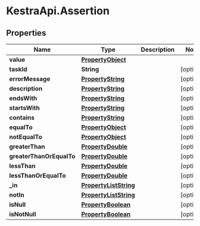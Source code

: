 # KestraApi.Assertion

## Properties

Name | Type | Description | Notes
------------ | ------------- | ------------- | -------------
**value** | [**PropertyObject**](PropertyObject.md) |  | 
**taskId** | **String** |  | [optional] 
**errorMessage** | [**PropertyString**](PropertyString.md) |  | [optional] 
**description** | [**PropertyString**](PropertyString.md) |  | [optional] 
**endsWith** | [**PropertyString**](PropertyString.md) |  | [optional] 
**startsWith** | [**PropertyString**](PropertyString.md) |  | [optional] 
**contains** | [**PropertyString**](PropertyString.md) |  | [optional] 
**equalTo** | [**PropertyObject**](PropertyObject.md) |  | [optional] 
**notEqualTo** | [**PropertyObject**](PropertyObject.md) |  | [optional] 
**greaterThan** | [**PropertyDouble**](PropertyDouble.md) |  | [optional] 
**greaterThanOrEqualTo** | [**PropertyDouble**](PropertyDouble.md) |  | [optional] 
**lessThan** | [**PropertyDouble**](PropertyDouble.md) |  | [optional] 
**lessThanOrEqualTo** | [**PropertyDouble**](PropertyDouble.md) |  | [optional] 
**_in** | [**PropertyListString**](PropertyListString.md) |  | [optional] 
**notIn** | [**PropertyListString**](PropertyListString.md) |  | [optional] 
**isNull** | [**PropertyBoolean**](PropertyBoolean.md) |  | [optional] 
**isNotNull** | [**PropertyBoolean**](PropertyBoolean.md) |  | [optional] 


